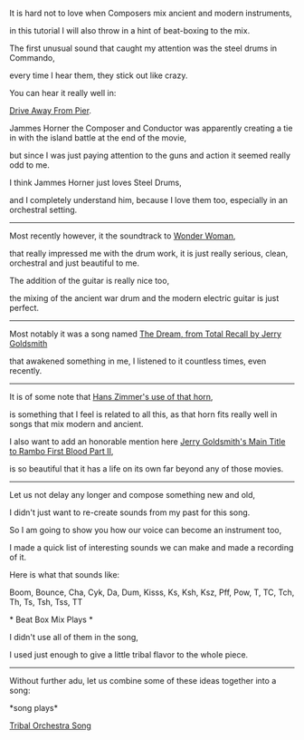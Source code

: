 It is hard not to love when Composers mix ancient and modern instruments,

in this tutorial I will also throw in a hint of beat-boxing to the mix.

The first unusual sound that caught my attention was the steel drums in Commando,

every time I hear them, they stick out like crazy.

You can hear it really well in:

[Drive Away From Pier](https://www.youtube.com/watch?v=EbCugaxxANc "Drive Away From Pier, Commando Soundtrack by James Horner").

Jammes Horner the Composer and Conductor was apparently creating a tie in with the island battle at the end of the movie,

but since I was just paying attention to the guns and action it seemed really odd to me.

I think Jammes Horner just loves Steel Drums,

and I completely understand him, because I love them too, especially in an orchestral setting.

---

Most recently however, it the soundtrack to [Wonder Woman](https://www.youtube.com/watch?v=Gw_o7XUX3fg),

that really impressed me with the drum work, it is just really serious, clean, orchestral and just beautiful to me.

The addition of the guitar is really nice too,

the mixing of the ancient war drum and the modern electric guitar is just perfect.

---

Most notably it was a song named [The Dream, from Total Recall by Jerry Goldsmith](https://www.youtube.com/watch?v=kQsLmEwozGM)

that awakened something in me, I listened to it countless times, even recently.

---

It is of some note that [Hans Zimmer's use of that horn](https://www.youtube.com/watch?v=830I9w7I7wM),

is something that I feel is related to all this, as that horn fits really well in songs that mix modern and ancient.

I also want to add an honorable mention here [Jerry Goldsmith's Main Title to Rambo First Blood Part II](https://www.youtube.com/watch?v=1ve6wEmeQDk),

is so beautiful that it has a life on its own far beyond any of those movies.

---

Let us not delay any longer and compose something new and old,

I didn't just want to re-create sounds from my past for this song.

So I am going to show you how our voice can become an instrument too,

I made a quick list of interesting sounds we can make and made a recording of it.

Here is what that sounds like:

Boom, Bounce, Cha, Cyk, Da, Dum, Kisss, Ks, Ksh, Ksz, Pff, Pow, T, TC, Tch, Th, Ts, Tsh, Tss, TT

\* Beat Box Mix Plays \*

I didn't use all of them in the song,

I used just enough to give a little tribal flavor to the whole piece.

---

Without further adu, let us combine some of these ideas together into a song:

\*song plays\*

[Tribal Orchestra Song](files/tribal.mp3)
